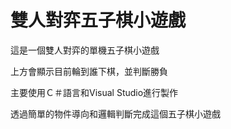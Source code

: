 # 雙人對弈五子棋小遊戲
這是一個雙人對弈的單機五子棋小遊戲

上方會顯示目前輪到誰下棋，並判斷勝負

主要使用Ｃ＃語言和Visual Studio進行製作

透過簡單的物件導向和邏輯判斷完成這個五子棋小遊戲






